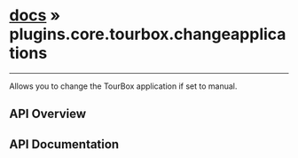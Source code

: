 # [docs](index.md) » plugins.core.tourbox.changeapplications
---

Allows you to change the TourBox application if set to manual.

## API Overview

## API Documentation

